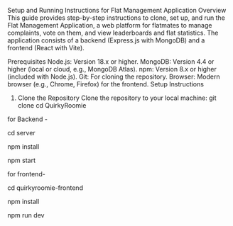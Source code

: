 Setup and Running Instructions for Flat Management Application
Overview
This guide provides step-by-step instructions to clone, set up, and run the Flat Management Application, a web platform for flatmates to manage complaints, vote on them, and view leaderboards and flat statistics. The application consists of a backend (Express.js with MongoDB) and a frontend (React with Vite).

Prerequisites
Node.js: Version 18.x or higher.
MongoDB: Version 4.4 or higher (local or cloud, e.g., MongoDB Atlas).
npm: Version 8.x or higher (included with Node.js).
Git: For cloning the repository.
Browser: Modern browser (e.g., Chrome, Firefox) for the frontend.
Setup Instructions
1. Clone the Repository
Clone the repository to your local machine:
git clone <repository-url>
cd QuirkyRoomie

for Backend -

cd server

npm install

npm start 


for frontend-

cd quirkyroomie-frontend

npm install

npm run dev
